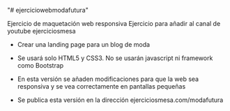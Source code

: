 "# ejerciciowebmodafutura" 

Ejercicio de maquetación web responsiva
Ejercicio para añadir al canal de youtube ejerciciosmesa

- Crear una landing page para un blog de moda
- Se usará solo HTML5 y CSS3. No se usarán javascript ni framework como Bootstrap
- En esta versión se añaden modificaciones para que la web sea responsiva y se vea correctamente en pantallas pequeñas

- Se publica esta versión en la dirección ejerciciosmesa.com/modafutura



